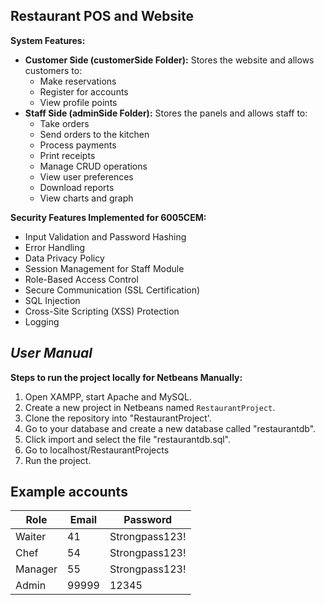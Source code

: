 ## Restaurant POS and Website
**System Features:**
* **Customer Side (customerSide Folder):** Stores the website and allows customers to:
    * Make reservations
    * Register for accounts
    * View profile points
* **Staff Side (adminSide Folder):** Stores the panels and allows staff to:
    * Take orders
    * Send orders to the kitchen
    * Process payments
    * Print receipts
    * Manage CRUD operations
    * View user preferences
    * Download reports
    * View charts and graph

**Security Features Implemented for 6005CEM:**
 - Input Validation and Password Hashing
 - Error Handling
 - Data Privacy Policy
 - Session Management for Staff Module
 - Role-Based Access Control
 - Secure Communication (SSL Certification)
 - SQL Injection
 - Cross-Site Scripting (XSS) Protection
 - Logging

## *User Manual*
**Steps to run the project locally for Netbeans Manually:**

1. Open XAMPP, start Apache and MySQL.
2. Create a new project in Netbeans named `RestaurantProject`.
3. Clone the repository into "RestaurantProject'.
4. Go to your database and create a new database called "restaurantdb".
5. Click import and select the file "restaurantdb.sql". 
6. Go to localhost/RestaurantProjects
7. Run the project.

## Example accounts

| Role | Email | Password |
|---|---|---|
| Waiter | 41 | Strongpass123! |
| Chef | 54 | Strongpass123! |
| Manager | 55 | Strongpass123! |
| Admin | 99999 | 12345 |
